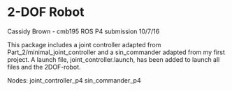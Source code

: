 # 2-DOF Robot

Cassidy Brown - cmb195
ROS P4 submission
10/7/16

This package includes a joint controller adapted from Part_2/minimal_joint_controller and
a sin_commander adapted from my first project.
A launch file, joint_controller.launch, has been added to launch all files and the 2DOF-robot.

Nodes:
	joint_controller_p4
	sin_commander_p4
